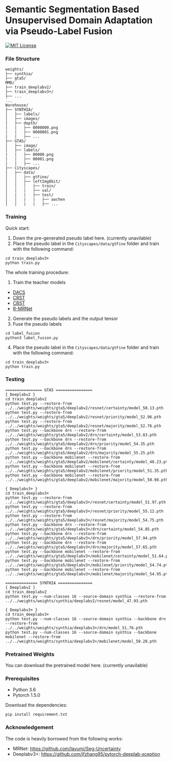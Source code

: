 # Semantic Segmentation Based Unsupervised Domain Adaptation via Pseudo-Label Fusion 

[![MIT License](https://img.shields.io/badge/license-MIT-blue.svg)](LICENSE.md)

### File Structure
```
weights/
├── synthia/
├── gta5/
MMD/
├── train_deeplabv2/
├── train_deeplabv3+/
├── ...
...
Warehouse/
├── SYNTHIA/
│   ├── labels/
│   ├── images/
│   ├── depth/
|   |   ├── 0000000.png
|   |   ├── 0000001.png
|   |   ├── ...
├── GTA5/
│   ├── image/
│   ├── labels/
|   |   ├── 00000.png
|   |   ├── 00001.png
|   |   ├── ...
├── Cityscapes/
│   ├── data/
│   │   ├── gtFine/
│   │   ├── leftImg8bit/
│   │   │   ├── train/
│   |   |   ├── val/
│   |   |   ├── test/
│   │   |   |   ├── aachen
│   │   |   |   ├── ...
```
### Training
Quick start:
1. Down the pre-generated pseudo label here. (currently unavilable)
2. Place the pseudo label in the `Cityscapes/data/gtFine` folder and train with the following command:
```
cd train_deeplabv3+
python train.py 
```

The whole training procedure:
1. Train the teacher models
  - [DACS](https://github.com/vikolss/DACS)
  - [CRST](https://github.com/yzou2/CRST)
  - [CBST](https://github.com/yzou2/CBST)
  - [R-MRNet](https://github.com/layumi/Seg-Uncertainty)
2. Generate the pseudo labels and the output tensor
3. Fuse the pseudo labels
```
cd label_fusion
python3 label_fusion.py
```
4. Place the pseudo label in the `Cityscapes/data/gtFine` folder and train with the following command:
```
cd train_deeplabv3+
python train.py 
```


### Testing
```
================ GTA5 ================
{ Deeplabv2 }
cd train_deeplabv2
python test.py --restore-from ../../weights/weights/gta5/deeplabv2/resnet/certainty/model_50.13.pth
python test.py --restore-from ../../weights/weights/gta5/deeplabv2/resnet/priority/model_52.96.pth
python test.py --restore-from ../../weights/weights/gta5/deeplabv2/resnet/majority/model_52.76.pth
python test.py --backbone drn --restore-from ../../weights/weights/gta5/deeplabv2/drn/certainty/model_53.83.pth
python test.py --backbone drn --restore-from ../../weights/weights/gta5/deeplabv2/drn/priority/model_54.35.pth
python test.py --backbone drn --restore-from ../../weights/weights/gta5/deeplabv2/drn/majority/model_55.25.pth
python test.py --backbone mobilenet --restore-from ../../weights/weights/gta5/deeplabv2/mobilenet/certainty/model_48.23.pth
python test.py --backbone mobilenet --restore-from ../../weights/weights/gta5/deeplabv2/mobilenet/priority/model_51.35.pth
python test.py --backbone mobilenet --restore-from ../../weights/weights/gta5/deeplabv2/mobilenet/majority/model_50.98.pth

{ Deeplabv3+ }
cd train_deeplabv3+
python test.py --restore-from ../../weights/weights/gta5/deeplabv3+/resnet/certainty/model_51.97.pth
python test.py --restore-from ../../weights/weights/gta5/deeplabv3+/resnet/priority/model_55.12.pth
python test.py --restore-from ../../weights/weights/gta5/deeplabv3+/resnet/majority/model_54.75.pth
python test.py --backbone drn --restore-from ../../weights/weights/gta5/deeplabv3+/drn/certainty/model_54.85.pth
python test.py --backbone drn --restore-from ../../weights/weights/gta5/deeplabv3+/drn/priority/model_57.94.pth
python test.py --backbone drn --restore-from ../../weights/weights/gta5/deeplabv3+/drn/majority/model_57.65.pth
python test.py --backbone mobilenet --restore-from ../../weights/weights/gta5/deeplabv3+/mobilenet/certainty/model_51.64.pth
python test.py --backbone mobilenet --restore-from ../../weights/weights/gta5/deeplabv3+/mobilenet/priority/model_54.74.pth
python test.py --backbone mobilenet --restore-from ../../weights/weights/gta5/deeplabv3+/mobilenet/majority/model_54.95.pth

============== SYNTHIA ===============
{ Deeplabv2 }
cd train_deeplabv2
python test.py --num-classes 16 --source-domain synthia --restore-from ../../weights/weights/synthia/deeplabv2/resnet/model_47.93.pth

{ Deeplabv3+ }
cd train_deeplabv3+
python test.py --num-classes 16 --source-domain synthia --backbone drn --restore-from ../../weights/weights/synthia/deeplabv3+/drn/model_51.76.pth
python test.py --num-classes 16 --source-domain synthia --backbone mobilenet --restore-from ../../weights/weights/synthia/deeplabv3+/mobilenet/model_50.28.pth
```

### Pretrained Weights
You can download the pretrained model here. (currently unavilable)

### Prerequisites
- Python 3.6
- Pytorch 1.5.0

Download the dependencies:
```
pip install requirement.txt
```

### Acknowledgement
The code is heavily borrowed from the following works:
- MRNet: https://github.com/layumi/Seg-Uncertainty
- Deeplabv3+: https://github.com/jfzhang95/pytorch-deeplab-xception
